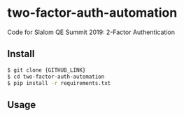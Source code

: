 # two-factor-auth-automation
Code for Slalom QE Summit 2019: 2-Factor Authentication


## Install

```bash
$ git clone {GITHUB_LINK}
$ cd two-factor-auth-automation
$ pip install -r requirements.txt
```

## Usage
